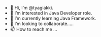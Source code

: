 - 👋 Hi, I’m @tyagiakki.
- 👀 I’m interested in Java Developer role.
- 🌱 I’m currently learning Java Framework.
- 💞️ I’m looking to collaborate.....
- 📫 How to reach me ...

<!---
tyagiakki/tyagiakki is a ✨ special ✨ repository because its `README.md` (this file) appears on your GitHub profile.
You can click the Preview link to take a look at your changes.
--->

